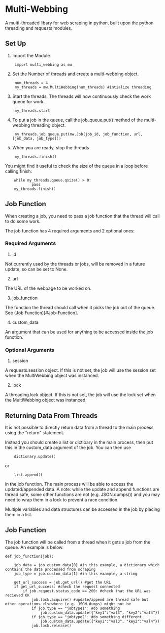 # Multi-Webbing
A multi-threaded libary for web scraping in python, built upon the python threading and requests modules.

## Set Up

1. Import the Module

        import multi_webbing as mw

2. Set the Number of threads and create a multi-webbing object.

        num_threads = 4
        my_threads = mw.MultiWebbing(num_threads) #intialize threading
        
3. Start the threads. The threads will now continuously check the work queue for work.

        my_threads.start

4. To put a job in the queue, call the job_queue.put() method of the multi-webbing threading object.

        my_threads.job_queue.put(mw.Job(job_id, job_function, url, [job_data, job_type]))

5. When you are ready, stop the threads

        my_threads.finish()

You might find it useful to check the size of the queue in a loop before calling finish:
       
        while my_threads.queue.qsize() > 0:
                pass
        my_threads.finish()

## Job Function

When creating a job, you need to pass a job function that the thread will call to do some work.

The job function has 4 required arguments and 2 optional ones:

### Required Arguments

1. id

Not currently used by the threads or jobs, will be removed in a future update, so can be set to None.

2. url

The URL of the webpage to be worked on.

3. job_function

The function the thread should call when it picks the job out of the queue. See (Job Function)[#Job-Function].

4. custom_data

An argument that can be used for anything to be accessed inside the job function.

### Optional Arguments

1. session

A requests.session object. If this is not set, the job will use the session set when the MultiWebbing object was instanced.

2. lock

A threading.lock object. If this is not set, the job will use the lock set when the MultiWebbing object was instanced.
                
## Returning Data From Threads

It is not possible to directly return data from a thread to the main process using the "return" statement.

Instead you should create a list or dictioary in the main process, then put this in the custom_data argument of the job. You can then use       
        
        dictionary.update() 
        
or 

        list.append()
        
in the job function. The main process will be able to access the updated/appended data. A note: while the update and append functions are thread safe, some other functions are not (e.g. JSON.dumps()) and you may need to wrap them in a lock to prevent a race condition.

Multiple variables and data structures can be accessed in the job by placing them in a list.


## Job Function

The job function will be called from a thread when it gets a job from the queue. An example is below:

    def job_function(job):

        job_data = job.custom_data[0] #in this example, a dictionary which contains the data processed from scraping
        job_type = job.custom_data[1] #in this example, a string
        
        get_url_success = job.get_url() #get the URL
        if get_url_success: #check the request connected
            if job.request.status_code == 200: #check that the URL was recieved OK
                job.lock.acquire() #update/append are thread safe but other operations elsewhere (e.g. JSON.dumps) might not be
                if job.type == "jobtype1": #do something
                    job.custom_data.update({"key1":"val3", "key2":"val4"})
                if job.type == "jobtype2": #do something different
                    job.custom_data.update({"key1":"val3", "key2":"val4"})
                job.lock.release()
